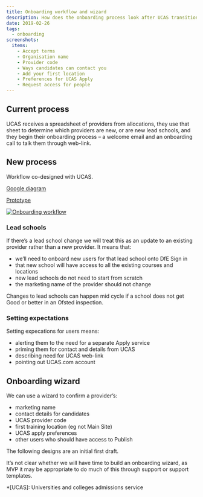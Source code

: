 ```yaml
---
title: Onboarding workflow and wizard
description: How does the onboarding process look after UCAS transition?
date: 2019-02-26
tags:
  - onboarding
screenshots:
  items:
    - Accept terms
    - Organisation name
    - Provider code
    - Ways candidates can contact you
    - Add your first location
    - Preferences for UCAS Apply
    - Request access for people
---
```


## Current process

UCAS receives a spreadsheet of providers from allocations, they use that sheet to determine which providers are new, or are new lead schools, and they begin their onboarding process – a welcome email and an onboarding call to talk them through web-link.

## New process

Workflow co-designed with UCAS.

[Google diagram](https://docs.google.com/drawings/d/12slZCbsAB8m0-T9s_QGmqFZRxhwF1KfkoiN2g4Xk0mY/edit)

[Prototype](https://publish-courses-prototype.herokuapp.com/onboarding/accept-terms)

[![Onboarding workflow](/publish-teacher-training-courses/onboarding-wizard/onboarding-workflow.svg)](https://docs.google.com/drawings/d/12slZCbsAB8m0-T9s_QGmqFZRxhwF1KfkoiN2g4Xk0mY/edit)

### Lead schools

If there’s a lead school change we will treat this as an update to an existing provider rather than a new provider. It means that:

- we’ll need to onboard new users for that lead school onto DfE Sign in
- that new school will have access to all the existing courses and locations
- new lead schools do not need to start from scratch
- the marketing name of the provider should not change

Changes to lead schools can happen mid cycle if a school does not get Good or better in an Ofsted inspection.

### Setting expectations

Setting expecations for users means:

- alerting them to the need for a separate Apply service
- priming them for contact and details from UCAS
- describing need for UCAS web-link
- pointing out UCAS.com account

## Onboarding wizard

We can use a wizard to confirm a provider’s:

- marketing name
- contact details for candidates
- UCAS provider code
- first training location (eg not Main Site)
- UCAS apply preferences
- other users who should have access to Publish

The following designs are an initial first draft.

It’s not clear whether we will have time to build an onboarding wizard, as MVP it may be appropriate to do much of this through support or support templates.

*[UCAS]: Universities and colleges admissions service

